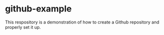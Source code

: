 # github-example
This respository is a demonstration of how to create a Github repository and properly set it up.
